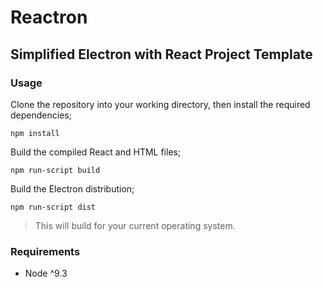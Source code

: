 # Reactron
## Simplified Electron with React Project Template

### Usage
Clone the repository into your working directory, then install the required dependencies;
```
npm install
```

Build the compiled React and HTML files;
```
npm run-script build
```

Build the Electron distribution;
```
npm run-script dist
```

> This will build for your current operating system.

### Requirements
- Node ^9.3
